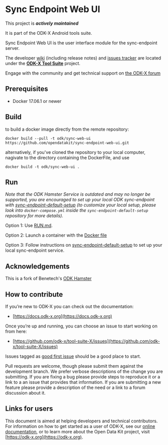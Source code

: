 # Sync Endpoint Web UI

This project is __*actively maintained*__

It is part of the ODK-X Android tools suite.

Sync Endpoint Web UI is the user interface module for the sync-endpoint server.

The developer [wiki](https://github.com/odk-x/tool-suite-X/wiki) (including release notes) and
[issues tracker](https://github.com/odk-x/tool-suite-X/issues) are located under
the [**ODK-X Tool Suite**](https://github.com/odk-x) project.

Engage with the community and get technical support on [the ODK-X forum](https://forum.odk-x.org)

## Prerequisites

 - Docker 17.06.1 or newer

## Build 

to build a docker image directly from the remote repository:

`docker build --pull -t odk/sync-web-ui https://github.com/opendatakit/sync-endpoint-web-ui.git`

alternatively, if you've cloned the repository to your local computer, nagivate to the directory containing the DockerFile, and use

`docker build -t odk/sync-web-ui .`

## Run

*Note that the ODK Hamster Service is outdated and may no longer be supported, you are encouraged to set up your local ODK sync-endpoint with [sync-endpoint-default-setup](https://github.com/opendatakit/sync-endpoint-default-setup) (to customize your local setup, please look into ``docker-compose.yml`` inside the ``sync-endpoint-default-setup`` repository for more details).*

Option 1: Use [RUN.md](RUN.md).

Option 2: Launch a container with the [Docker file](DOCKER.md)

Option 3: Follow instructions on [sync-endpoint-default-setup](https://github.com/opendatakit/sync-endpoint-default-setup) to set up your local sync-endpoint service.

## Acknowledgements

This is a fork of Benetech's [ODK Hamster](https://github.com/benetech/odk-hamsterball-java)

## How to contribute
If you’re new to ODK-X you can check out the documentation:
- [https://docs.odk-x.org](https://docs.odk-x.org)

Once you’re up and running, you can choose an issue to start working on from here: 
- [https://github.com/odk-x/tool-suite-X/issues](https://github.com/odk-x/tool-suite-X/issues)

Issues tagged as [good first issue](https://github.com/odk-x/tool-suite-X/issues?q=is%3Aissue+is%3Aopen+label%3A%22good+first+issue%22) should be a good place to start.

Pull requests are welcome, though please submit them against the development branch. We prefer verbose descriptions of the change you are submitting. If you are fixing a bug please provide steps to reproduce it or a link to a an issue that provides that information. If you are submitting a new feature please provide a description of the need or a link to a forum discussion about it. 

## Links for users
This document is aimed at helping developers and technical contributors. For information on how to get started as a user of ODK-X, see our [online documentation](https://docs.odk-x.org), or to learn more about the Open Data Kit project, visit [https://odk-x.org](https://odk-x.org).
